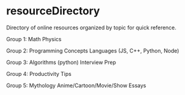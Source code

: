 # resourceDirectory
Directory of online resources organized by topic for quick reference.

Group 1: 
Math
Physics

Group 2:
Programming Concepts
Languages (JS, C++, Python, Node)

Group 3:
Algorithms (python)
Interview Prep

Group 4:
Productivity Tips

Group 5:
Mythology
Anime/Cartoon/Movie/Show Essays











